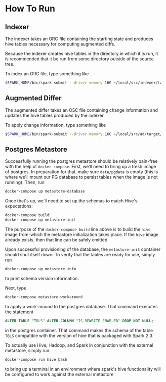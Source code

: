 # How To Run #

## Indexer ##

The indexer takes an ORC file containing the starting state and produces hive tables necessary for computing augmented diffs.

Because the indexer creates hive tables in the directory in which it is run, it is recommended that it be run from some directory outside of the source tree.

To index an ORC file, type something like
```bash
$SPARK_HOME/bin/spark-submit --driver-memory 16G ~/local/src/indexer/target/scala-2.11/indexer.jar ./area_of_interest.orc
```

## Augmented Differ ##

The augmented differ takes an OSC file containing change information and updates the hive tables produced by the indexer.

To apply change information, type something like
```bash
$SPARK_HOME/bin/spark-submit --driver-memory 16G ~/local/src/ad/target/scala-2.11/ad.jar ./area_of_interest.osc
```

## Postgres Metastore ##

Successfully running the postgres metastore should be relatively
pain-free with the help of `docker-compose`. First, we'll need to bring
up a fresh image of postgres. In preparation for that, make sure
`data/pgdata` is empty (this is where we'll mount our PG database to
persist tables when the image is not running). Then, run
```bash
docker-compose up metastore-database
```

Once that's up, we'll need to set up the schemas to match Hive's
expectations:
```bash
docker-compose build
docker-compose up metastore-init
```

The purpose of the `docker-compose build` line above is to build the `hive` image from-which the metastore initialization takes place.
If the `hive` image already exists, then that line can be safely omitted.

Upon successful provisioning of the database, the `metastore-init`
container should shut itself down. To verify that the tables are ready
for use, simply run
```bash
docker-compose up metastore-info
```
to print schema version information.

Next, type
```bash
docker-compose metastore-workaround
```
to apply a work-around to the postgres database.
That command executes the statement
```sql
ALTER TABLE "TBLS" ALTER COLUMN "IS_REWRITE_ENABLED" DROP NOT NULL;
```
in the postgres container.
That command makes the schema of the table `TBLS` compatible with the version of hive that is packaged with Spark 2.3.

To actually use Hive, Hadoop, and Spark in conjunction with the external
metastore, simply run
```bash
docker-compose run hive bash
```
to bring up a terminal in an environment where spark's hive
functionality will be configured to work against the external metastore
